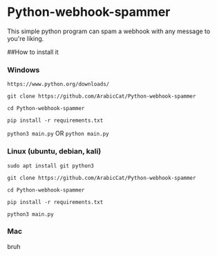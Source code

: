 # Python-webhook-spammer
This simple python program can spam a webhook with any message to you're liking.

##How to install it

### Windows
`https://www.python.org/downloads/`

`git clone https://github.com/ArabicCat/Python-webhook-spammer`

`cd Python-webhook-spammer`

`pip install -r requirements.txt`

`python3 main.py` OR `python main.py`

### Linux (ubuntu, debian, kali)
`sudo apt install git python3`

`git clone https://github.com/ArabicCat/Python-webhook-spammer`

`cd Python-webhook-spammer`

`pip install -r requirements.txt`

`python3 main.py`

### Mac
bruh
